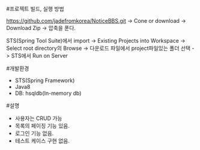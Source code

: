 
#프로젝트 빌드, 실행 방법

https://github.com/jadefromkorea/NoticeBBS.git
-> Cone or download -> Download Zip -> 압축을 푼다.

STS(Spring Tool Suite)에서 import -> Existing Projects into Workspace
-> Select root directory의 Browse
-> 다운로드 파일에서 project파일있는 폴더 선택
-> STS에서 Run on Server


#개발환경
- STS(Spring Framework)
- Java8
- DB: hsqldb(In-memory db)


#설명
- 사용자는 CRUD 가능
- 목록의 페이징 기능 있음.
- 로그인 기능 없음.
- 테스트 케이스 구현 없음.
